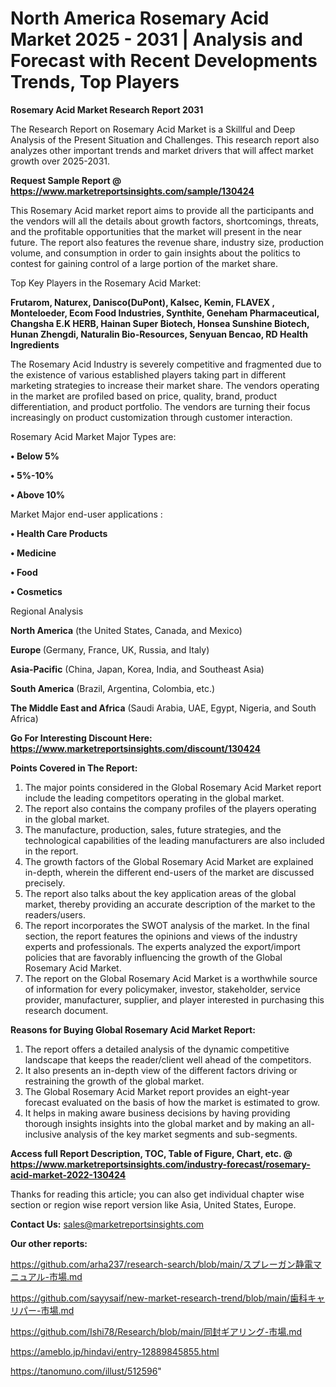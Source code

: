 # North America Rosemary Acid Market 2025 - 2031 | Analysis and Forecast with Recent Developments Trends, Top Players

<strong>Rosemary Acid Market Research Report 2031</strong>

The Research Report on Rosemary Acid Market is a Skillful and Deep Analysis of the Present Situation and Challenges. This research report also analyzes other important trends and market drivers that will affect market growth over 2025-2031.

<strong>Request Sample Report @ <a href=https://www.marketreportsinsights.com/sample/130424>https://www.marketreportsinsights.com/sample/130424</a></strong>

This Rosemary Acid market report aims to provide all the participants and the vendors will all the details about growth factors, shortcomings, threats, and the profitable opportunities that the market will present in the near future. The report also features the revenue share, industry size, production volume, and consumption in order to gain insights about the politics to contest for gaining control of a large portion of the market share.

Top Key Players in the Rosemary Acid Market:

<strong>Frutarom, Naturex, Danisco(DuPont), Kalsec, Kemin, FLAVEX , Monteloeder, Ecom Food Industries, Synthite, Geneham Pharmaceutical, Changsha E.K HERB, Hainan Super Biotech, Honsea Sunshine Biotech, Hunan Zhengdi, Naturalin Bio-Resources, Senyuan Bencao, RD Health Ingredients</strong>

The Rosemary Acid Industry is severely competitive and fragmented due to the existence of various established players taking part in different marketing strategies to increase their market share. The vendors operating in the market are profiled based on price, quality, brand, product differentiation, and product portfolio. The vendors are turning their focus increasingly on product customization through customer interaction.

Rosemary Acid Market Major Types are:

<strong>• Below 5%

• 5%-10%

• Above 10%</strong>

Market Major end-user applications :

<strong>• Health Care Products

• Medicine

• Food

• Cosmetics</strong>

Regional Analysis

</u><strong><b>North America</b></strong> (the United States, Canada, and Mexico)

<strong><b>Europe </b></strong>(Germany, France, UK, Russia, and Italy)

<strong><b>Asia-Pacific</b></strong> (China, Japan, Korea, India, and Southeast Asia)

<strong><b>South America</b></strong> (Brazil, Argentina, Colombia, etc.)

<strong><b>The Middle East and Africa</b></strong> (Saudi Arabia, UAE, Egypt, Nigeria, and South Africa)

<strong>Go For Interesting Discount Here: <a href=https://www.marketreportsinsights.com/discount/130424>https://www.marketreportsinsights.com/discount/130424</a></strong>

<strong>Points Covered in The Report:</strong>
<ol>
  <li>The major points considered in the Global Rosemary Acid Market report include the leading competitors operating in the global market.</li>
  <li>The report also contains the company profiles of the players operating in the global market.</li>
  <li>The manufacture, production, sales, future strategies, and the technological capabilities of the leading manufacturers are also included in the report.</li>
  <li>The growth factors of the Global Rosemary Acid Market are explained in-depth, wherein the different end-users of the market are discussed precisely.</li>
  <li>The report also talks about the key application areas of the global market, thereby providing an accurate description of the market to the readers/users.</li>
  <li>The report incorporates the SWOT analysis of the market. In the final section, the report features the opinions and views of the industry experts and professionals. The experts analyzed the export/import policies that are favorably influencing the growth of the Global Rosemary Acid Market.</li>
  <li>The report on the Global Rosemary Acid Market is a worthwhile source of information for every policymaker, investor, stakeholder, service provider, manufacturer, supplier, and player interested in purchasing this research document.</li>
</ol>
<strong>Reasons for Buying Global Rosemary Acid Market Report:</strong>

<ol>
  <li>The report offers a detailed analysis of the dynamic competitive landscape that keeps the reader/client well ahead of the competitors.</li>
  <li>It also presents an in-depth view of the different factors driving or restraining the growth of the global market.</li>
  <li>The Global Rosemary Acid Market report provides an eight-year forecast evaluated on the basis of how the market is estimated to grow.</li>
  <li>It helps in making aware business decisions by having providing thorough insights insights into the global market and by making an all-inclusive analysis of the key market segments and sub-segments.</li>
</ol>
<strong>Access full Report Description, TOC, Table of Figure, Chart, etc. @ <a href=https://www.marketreportsinsights.com/industry-forecast/rosemary-acid-market-2022-130424>https://www.marketreportsinsights.com/industry-forecast/rosemary-acid-market-2022-130424</a></strong>


Thanks for reading this article; you can also get individual chapter wise section or region wise report version like Asia, United States, Europe.

<strong>Contact Us:</strong>
sales@marketreportsinsights.com

<strong>Our other reports:</strong>

<a href=https://github.com/arha237/research-search/blob/main/スプレーガン静電マニュアル-市場.md>https://github.com/arha237/research-search/blob/main/スプレーガン静電マニュアル-市場.md</a>

<a href=https://github.com/sayysaif/new-market-research-trend/blob/main/歯科キャリパー-市場.md>https://github.com/sayysaif/new-market-research-trend/blob/main/歯科キャリパー-市場.md</a>

<a href=https://github.com/Ishi78/Research/blob/main/同封ギアリング-市場.md>https://github.com/Ishi78/Research/blob/main/同封ギアリング-市場.md</a>

<a href=https://ameblo.jp/hindavi/entry-12889845855.html>https://ameblo.jp/hindavi/entry-12889845855.html</a>

<a href=https://tanomuno.com/illust/512596>https://tanomuno.com/illust/512596</a>"
